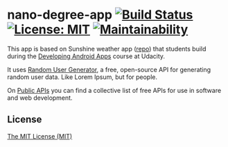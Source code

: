 # nano-degree-app [![Build Status](https://travis-ci.org/DespotOfMorea/nano-degree-app.svg?branch=master)](https://travis-ci.org/DespotOfMorea/nano-degree-app) [![License: MIT](https://img.shields.io/badge/License-MIT-blue.svg)](https://opensource.org/licenses/MIT) [![Maintainability](https://api.codeclimate.com/v1/badges/5bdb28efe3f09147d4e3/maintainability)](https://codeclimate.com/github/DespotOfMorea/nano-degree-app/maintainability)

This app is based on Sunshine weather app ([repo](https://github.com/udacity/ud851-Sunshine)) that students build during the [Developing Android Apps](https://www.udacity.com/course/new-android-fundamentals--ud851) course at Udacity.

It uses [Random User Generator](https://randomuser.me/), a free, open-source API for generating random user data. Like Lorem Ipsum, but for people.

On [Public APIs](https://github.com/public-apis/public-apis) you can find a collective list of free APIs for use in software and web development.

 <!--[![Coverage Status](https://coveralls.io/repos/github/DespotOfMorea/dictionary-app/badge.svg)](https://coveralls.io/github/DespotOfMorea/dictionary-app)-->

## License
[The MIT License (MIT)](LICENSE.md)
